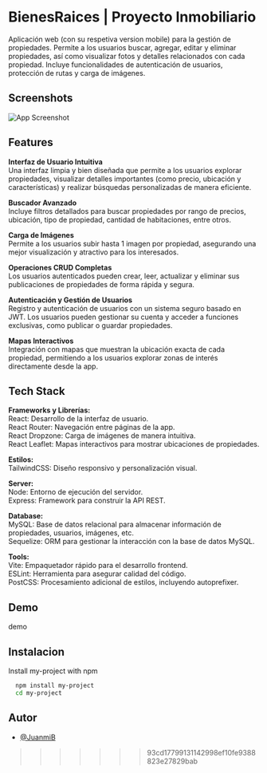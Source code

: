# BienesRaices | Proyecto Inmobiliario

Aplicación web (con su respetiva version mobile) para la gestión de propiedades. Permite a los usuarios buscar, agregar, editar y eliminar propiedades, así como visualizar fotos y detalles relacionados con cada propiedad. Incluye funcionalidades de autenticación de usuarios, protección de rutas y carga de imágenes.
## Screenshots

![App Screenshot](https://res-console.cloudinary.com/dzjohez3d/thumbnails/v1/image/upload/v1734027570/U2NyZWVuc2hvdF8yMDI0LTEyLTEyX2F0XzE1LTE3LTAzX0JpZW5lc1JhaWNlc19paXU3ZDM=/drilldown)


## Features

**Interfaz de Usuario Intuitiva**\
Una interfaz limpia y bien diseñada que permite a los usuarios explorar propiedades, visualizar detalles importantes (como precio, ubicación y características) y realizar búsquedas personalizadas de manera eficiente.

**Buscador Avanzado**\
Incluye filtros detallados para buscar propiedades por rango de precios, ubicación, tipo de propiedad, cantidad de habitaciones, entre otros.

**Carga de Imágenes**\
Permite a los usuarios subir hasta 1 imagen por propiedad, asegurando una mejor visualización y atractivo para los interesados.

**Operaciones CRUD Completas**\
Los usuarios autenticados pueden crear, leer, actualizar y eliminar sus publicaciones de propiedades de forma rápida y segura.

**Autenticación y Gestión de Usuarios**\
Registro y autenticación de usuarios con un sistema seguro basado en JWT. Los usuarios pueden gestionar su cuenta y acceder a funciones exclusivas, como publicar o guardar propiedades.

**Mapas Interactivos**\
Integración con mapas que muestran la ubicación exacta de cada propiedad, permitiendo a los usuarios explorar zonas de interés directamente desde la app.

## Tech Stack


**Frameworks y Librerías:**  
React: 
Desarrollo de la interfaz de usuario.  
React Router: Navegación entre páginas de la app.  
React Dropzone: Carga de imágenes de manera intuitiva.  
React Leaflet: Mapas interactivos para mostrar ubicaciones de propiedades.  

**Estilos:**  
TailwindCSS: Diseño responsivo y personalización visual.  

**Server:**  
Node: Entorno de ejecución del servidor.     
Express: Framework para construir la API REST.

**Database:**            
MySQL: Base de datos relacional para almacenar información de propiedades, usuarios, imágenes, etc.      
Sequelize: ORM para gestionar la interacción con la base de datos MySQL.


**Tools:**          
Vite: Empaquetador rápido para el desarrollo frontend.    
ESLint: Herramienta para asegurar calidad del código.    
PostCSS: Procesamiento adicional de estilos, incluyendo autoprefixer.   

## Demo

demo


## Instalacion

Install my-project with npm

```bash
  npm install my-project
  cd my-project
```
    
## Autor

- [@JuanmiB](https://github.com/JuanmiB)

>>>>>>> 93cd17799131142998ef10fe9388823e27829bab
